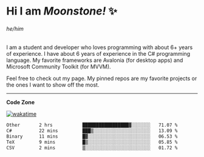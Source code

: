 
<!--
**MoonstoneStudios/MoonstoneStudios** is a ✨ _special_ ✨ repository because its `README.md` (this file) appears on your GitHub profile.

Here are some ideas to get you started:

- 🔭 I’m currently working on ...
- 🌱 I’m currently learning ...
- 👯 I’m looking to collaborate on ...
- 🤔 I’m looking for help with ...
- 💬 Ask me about ...
- 📫 How to reach me: ...
- 😄 Pronouns: ...
- ⚡ Fun fact: ...
-->

# Hi I am _Moonstone!_  ✨
###### he/him

I am a student and developer who loves programming with about 6+ years of experience. 
I have about 6 years of experience in the C# programming language. 
My favorite frameworks are Avalonia (for desktop apps) and Microsoft Community Toolkit (for MVVM).

Feel free to check out my page. My pinned repos are my favorite projects or the ones I want to show off the most. 

---

**Code Zone**


[![wakatime](https://wakatime.com/badge/user/35c755da-7226-42ef-89f9-892c03fbcf7e.svg?style=for-the-badge)](https://wakatime.com/@35c755da-7226-42ef-89f9-892c03fbcf7e)
<!--START_SECTION:waka-->

```txt
Other       2 hrs           █████████████████▓░░░░░░░   71.07 %
C#          22 mins         ███▒░░░░░░░░░░░░░░░░░░░░░   13.09 %
Binary      11 mins         █▓░░░░░░░░░░░░░░░░░░░░░░░   06.53 %
TeX         9 mins          █▒░░░░░░░░░░░░░░░░░░░░░░░   05.85 %
CSV         2 mins          ▒░░░░░░░░░░░░░░░░░░░░░░░░   01.72 %
```

<!--END_SECTION:waka-->
